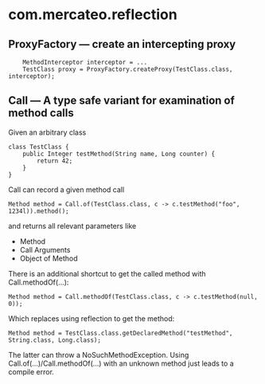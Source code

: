# com.mercateo.reflection

## ProxyFactory &mdash; create an intercepting proxy

```
    MethodInterceptor interceptor = ...
    TestClass proxy = ProxyFactory.createProxy(TestClass.class, interceptor);
```

## Call &mdash; A type safe variant for examination of method calls

Given an arbitrary class
```
class TestClass {
    public Integer testMethod(String name, Long counter) {
        return 42;
    }
}
```

Call can record a given method call

```
Method method = Call.of(TestClass.class, c -> c.testMethod("foo", 1234l)).method();
```

and returns all relevant parameters like

  * Method
  * Call Arguments
  * Object of Method

There is an additional shortcut to get the called method with Call.methodOf(...):
```
Method method = Call.methodOf(TestClass.class, c -> c.testMethod(null, 0));
```

Which replaces using reflection to get the method:

```
Method method = TestClass.class.getDeclaredMethod("testMethod", String.class, Long.class);
```

The latter can throw a NoSuchMethodException. Using Call.of(...)/Call.methodOf(...) with an unknown method just leads to a compile error.